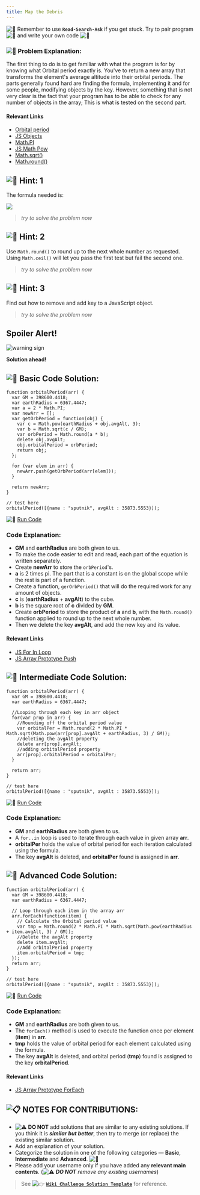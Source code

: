 ```yaml
---
title: Map the Debris
---
```

![:triangular_flag_on_post:](https://forum.freecodecamp.com/images/emoji/emoji_one/triangular_flag_on_post.png?v=3 ":triangular_flag_on_post:") Remember to use <a>**`Read-Search-Ask`**</a> if you get stuck. Try to pair program ![:busts_in_silhouette:](https://forum.freecodecamp.com/images/emoji/emoji_one/busts_in_silhouette.png?v=3 ":busts_in_silhouette:") and write your own code ![:pencil:](https://forum.freecodecamp.com/images/emoji/emoji_one/pencil.png?v=3 ":pencil:")

### ![:checkered_flag:](https://forum.freecodecamp.com/images/emoji/emoji_one/checkered_flag.png?v=3 ":checkered_flag:") Problem Explanation:

The first thing to do is to get familiar with what the program is for by knowing what Orbital period exactly is. You've to return a new array that transforms the element's average altitude into their orbital periods. The parts generally found hard are finding the formula, implementing it and for some people, modifying objects by the key. However, something that is not very clear is the fact that your program has to be able to check for any number of objects in the array; This is what is tested on the second part.

#### Relevant Links

*   <a href='https://en.wikipedia.org/wiki/Orbital_period' target='_blank' rel='nofollow'>Orbital period</a>
*   <a href='https://developer.mozilla.org/en-US/docs/Web/JavaScript/Reference/Global_Objects/Object' target='_blank' rel='nofollow'>JS Objects</a>
*   <a href='https://developer.mozilla.org/en-US/docs/Web/JavaScript/Reference/Global_Objects/Math/PI' target='_blank' rel='nofollow'>Math.PI</a>
*   <a href='http://forum.freecodecamp.com/t/javascript-math-pow/14685' target='_blank' rel='nofollow'>JS Math Pow</a>
*   <a href='https://developer.mozilla.org/en-US/docs/Web/JavaScript/Reference/Global_Objects/Math/sqrt' target='_blank' rel='nofollow'>Math.sqrt()</a>
*   <a href='https://developer.mozilla.org/en-US/docs/Web/JavaScript/Reference/Global_Objects/Math/round' target='_blank' rel='nofollow'>Math.round()</a>

## ![:speech_balloon:](https://forum.freecodecamp.com/images/emoji/emoji_one/speech_balloon.png?v=3 ":speech_balloon:") Hint: 1

The formula needed is:

![](//discourse-user-assets.s3.amazonaws.com/original/2X/e/e212370f07c55165ff69f318ee1eed24779c7532.png)

> _try to solve the problem now_

## ![:speech_balloon:](https://forum.freecodecamp.com/images/emoji/emoji_one/speech_balloon.png?v=3 ":speech_balloon:") Hint: 2

Use `Math.round()` to round up to the next whole number as requested. Using `Math.ceil()` will let you pass the first test but fail the second one.

> _try to solve the problem now_

## ![:speech_balloon:](https://forum.freecodecamp.com/images/emoji/emoji_one/speech_balloon.png?v=3 ":speech_balloon:") Hint: 3

Find out how to remove and add key to a JavaScript object.

> _try to solve the problem now_

## Spoiler Alert!

![warning sign](//discourse-user-assets.s3.amazonaws.com/original/2X/2/2d6c412a50797771301e7ceabd554cef4edcd74d.gif)

**Solution ahead!**

## ![:beginner:](https://forum.freecodecamp.com/images/emoji/emoji_one/beginner.png?v=3 ":beginner:") Basic Code Solution:

    function orbitalPeriod(arr) {
      var GM = 398600.4418;
      var earthRadius = 6367.4447;
      var a = 2 * Math.PI;
      var newArr = [];
      var getOrbPeriod = function(obj) {
        var c = Math.pow(earthRadius + obj.avgAlt, 3);
        var b = Math.sqrt(c / GM);
        var orbPeriod = Math.round(a * b);
        delete obj.avgAlt;
        obj.orbitalPeriod = orbPeriod;
        return obj;
      };

      for (var elem in arr) {
        newArr.push(getOrbPeriod(arr[elem]));
      }

      return newArr;
    }

    // test here
    orbitalPeriod([{name : "sputnik", avgAlt : 35873.5553}]);

![:rocket:](https://forum.freecodecamp.com/images/emoji/emoji_one/rocket.png?v=3 ":rocket:") <a href='https://repl.it/CLow/0' target='_blank' rel='nofollow'>Run Code</a>

### Code Explanation:

*   **GM** and **earthRadius** are both given to us.
*   To make the code easier to edit and read, each part of the equation is written separately.
*   Create **newArr** to store the `orbPeriod`'s.
*   **a** is 2 times pi. The part that is a constant is on the global scope while the rest is part of a function.
*   Create a function, `gerOrbPeriod()` that will do the required work for any amount of objects.
*   **c** is (**earthRadius** + **avgAlt**) to the cube.
*   **b** is the square root of **c** divided by **GM**.
*   Create **orbPeriod** to store the product of **a** and **b**, with the `Math.round()` function applied to round up to the next whole number.
*   Then we delete the key **avgAlt**, and add the new key and its value.

#### Relevant Links

*   <a href='http://forum.freecodecamp.com/t/javascript-for-in-loop/14665' target='_blank' rel='nofollow'>JS For In Loop</a>
*   <a href='http://forum.freecodecamp.com/t/javascript-array-prototype-push/14298' target='_blank' rel='nofollow'>JS Array Prototype Push</a>

## ![:sunflower:](https://forum.freecodecamp.com/images/emoji/emoji_one/sunflower.png?v=3 ":sunflower:") Intermediate Code Solution:

    function orbitalPeriod(arr) {
      var GM = 398600.4418;
      var earthRadius = 6367.4447;

      //Looping through each key in arr object
      for(var prop in arr) {
        //Rounding off the orbital period value
        var orbitalPer = Math.round(2 * Math.PI * Math.sqrt(Math.pow(arr[prop].avgAlt + earthRadius, 3) / GM));
        //deleting the avgAlt property
        delete arr[prop].avgAlt;
        //adding orbitalPeriod property
        arr[prop].orbitalPeriod = orbitalPer;
      }

      return arr;
    }

    // test here
    orbitalPeriod([{name : "sputnik", avgAlt : 35873.5553}]);

![:rocket:](https://forum.freecodecamp.com/images/emoji/emoji_one/rocket.png?v=3 ":rocket:") <a href='https://repl.it/CLoy/0' target='_blank' rel='nofollow'>Run Code</a>

### Code Explanation:

*   **GM** and **earthRadius** are both given to us.
*   A `for..in` loop is used to iterate through each value in given array **arr**.
*   **orbitalPer** holds the value of orbital period for each iteration calculated using the formula.
*   The key **avgAlt** is deleted, and **orbitalPer** found is assigned in **arr**.

## ![:rotating_light:](https://forum.freecodecamp.com/images/emoji/emoji_one/rotating_light.png?v=3 ":rotating_light:") Advanced Code Solution:

    function orbitalPeriod(arr) {
      var GM = 398600.4418;
      var earthRadius = 6367.4447;

      // Loop through each item in the array arr
      arr.forEach(function(item) {
        // Calculate the Orbital period value
        var tmp = Math.round(2 * Math.PI * Math.sqrt(Math.pow(earthRadius + item.avgAlt, 3) / GM));
        //Delete the avgAlt property
        delete item.avgAlt;
        //Add orbitalPeriod property
        item.orbitalPeriod = tmp;
      });
      return arr;
    }

    // test here
    orbitalPeriod([{name : "sputnik", avgAlt : 35873.5553}]);

![:rocket:](https://forum.freecodecamp.com/images/emoji/emoji_one/rocket.png?v=3 ":rocket:") <a href='https://repl.it/CLoz/0' target='_blank' rel='nofollow'>Run Code</a>

### Code Explanation:

*   **GM** and **earthRadius** are both given to us.
*   The `forEach()` method is used to execute the function once per element (**item**) in **arr**.
*   **tmp** holds the value of orbital period for each element calculated using the formula.
*   The key **avgAlt** is deleted, and orbital period (**tmp**) found is assigned to the key **orbitalPeriod**.

#### Relevant Links

*   <a href='http://forum.freecodecamp.com/t/javascript-array-prototype-foreach/14290' target='_blank' rel='nofollow'>JS Array Prototype ForEach</a>

## ![:clipboard:](https://forum.freecodecamp.com/images/emoji/emoji_one/clipboard.png?v=3 ":clipboard:") NOTES FOR CONTRIBUTIONS:

*   ![:warning:](https://forum.freecodecamp.com/images/emoji/emoji_one/warning.png?v=3 ":warning:") **DO NOT** add solutions that are similar to any existing solutions. If you think it is **_similar but better_**, then try to merge (or replace) the existing similar solution.
*   Add an explanation of your solution.
*   Categorize the solution in one of the following categories — **Basic**, **Intermediate** and **Advanced**. ![:traffic_light:](https://forum.freecodecamp.com/images/emoji/emoji_one/traffic_light.png?v=3 ":traffic_light:")
*   Please add your username only if you have added any **relevant main contents**. (![:warning:](https://forum.freecodecamp.com/images/emoji/emoji_one/warning.png?v=3 ":warning:") **_DO NOT_** _remove any existing usernames_)

> See ![:point_right:](https://forum.freecodecamp.com/images/emoji/emoji_one/point_right.png?v=3 ":point_right:") <a href='http://forum.freecodecamp.com/t/algorithm-article-template/14272' target='_blank' rel='nofollow'>**`Wiki Challenge Solution Template`**</a> for reference.
